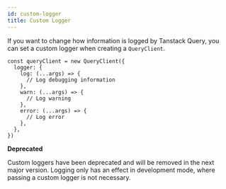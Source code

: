 ```yaml
---
id: custom-logger
title: Custom Logger
---
```


If you want to change how information is logged by Tanstack Query, you can set a custom logger when creating a `QueryClient`.

```tsx
const queryClient = new QueryClient({
  logger: {
    log: (...args) => {
      // Log debugging information
    },
    warn: (...args) => {
      // Log warning
    },
    error: (...args) => {
      // Log error
    },
  },
})
```

**Deprecated**

Custom loggers have been deprecated and will be removed in the next major version.
Logging only has an effect in development mode, where passing a custom logger is not necessary.

